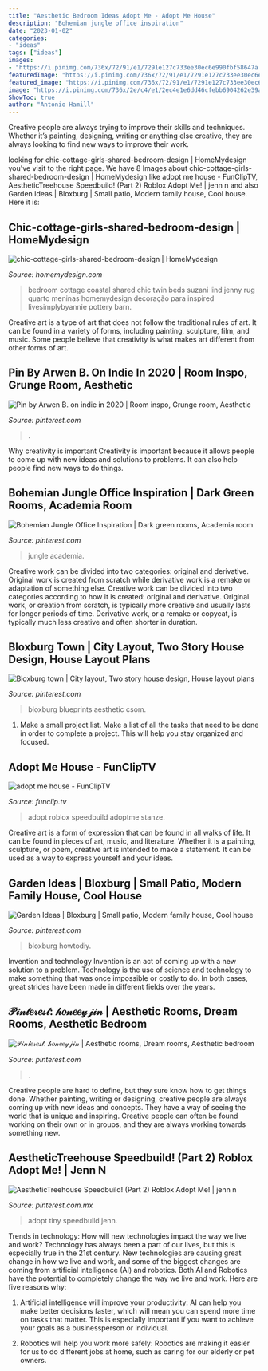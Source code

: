 ```yaml
---
title: "Aesthetic Bedroom Ideas Adopt Me - Adopt Me House"
description: "Bohemian jungle office inspiration"
date: "2023-01-02"
categories:
- "ideas"
tags: ["ideas"]
images:
- "https://i.pinimg.com/736x/72/91/e1/7291e127c733ee30ec6e990fbf58647a.jpg"
featuredImage: "https://i.pinimg.com/736x/72/91/e1/7291e127c733ee30ec6e990fbf58647a.jpg"
featured_image: "https://i.pinimg.com/736x/72/91/e1/7291e127c733ee30ec6e990fbf58647a.jpg"
image: "https://i.pinimg.com/736x/2e/c4/e1/2ec4e1e6dd46cfebb6904262e39a9d66.jpg"
ShowToc: true
author: "Antonio Hamill"
---
```



Creative people are always trying to improve their skills and techniques. Whether it’s painting, designing, writing or anything else creative, they are always looking to find new ways to improve their work.

	

		
looking for chic-cottage-girls-shared-bedroom-design | HomeMydesign you've visit to the right page. We have 8 Images about chic-cottage-girls-shared-bedroom-design | HomeMydesign like adopt me house - FunClipTV, AestheticTreehouse Speedbuild! (Part 2) Roblox Adopt Me! | jenn n and also Garden Ideas | Bloxburg | Small patio, Modern family house, Cool house. Here it is:
		
    
## Chic-cottage-girls-shared-bedroom-design | HomeMydesign

<img loading=lazy src="https://homemydesign.com/wp-content/uploads/2020/10/chic-cottage-girls-shared-bedroom-design.jpg" onerror="this.onerror=null;this.src='https://tse4.mm.bing.net/th?id=OIP._rSWLKw5LyGJ7TRg5128ZQHaLH&amp;pid=15.1';" alt="chic-cottage-girls-shared-bedroom-design | HomeMydesign">

_Source: homemydesign.com_

>bedroom cottage coastal shared chic twin beds suzani lind jenny rug quarto meninas homemydesign decoração para inspired livesimplybyannie pottery barn. 

	

Creative art is a type of art that does not follow the traditional rules of art. It can be found in a variety of forms, including painting, sculpture, film, and music. Some people believe that creativity is what makes art different from other forms of art.

    
## Pin By Arwen B. On Indie In 2020 | Room Inspo, Grunge Room, Aesthetic

<img loading=lazy src="https://i.pinimg.com/736x/5a/1f/9d/5a1f9d0aea9bbddc3859cc55f010f5db.jpg" onerror="this.onerror=null;this.src='https://tse1.mm.bing.net/th?id=OIP.j5NKJt1eD2i0Xs1z0MyF2wHaNL&amp;pid=15.1';" alt="Pin by Arwen B. on indie in 2020 | Room inspo, Grunge room, Aesthetic">

_Source: pinterest.com_

>. 

	

Why creativity is important
Creativity is important because it allows people to come up with new ideas and solutions to problems. It can also help people find new ways to do things.

    
## Bohemian Jungle Office Inspiration | Dark Green Rooms, Academia Room

<img loading=lazy src="https://i.pinimg.com/736x/37/7e/52/377e52ec80dcd634f77f17faae49bfa9.jpg" onerror="this.onerror=null;this.src='https://tse3.mm.bing.net/th?id=OIP.0SHPPryB-Yi7DC4FX6UGCQHaE8&amp;pid=15.1';" alt="Bohemian Jungle Office Inspiration | Dark green rooms, Academia room">

_Source: pinterest.com_

>jungle academia. 

	

Creative work can be divided into two categories: original and derivative. Original work is created from scratch while derivative work is a remake or adaptation of something else.
Creative work can be divided into two categories according to how it is created: original and derivative. Original work, or creation from scratch, is typically more creative and usually lasts for longer periods of time. Derivative work, or a remake or copycat, is typically much less creative and often shorter in duration.

    
## Bloxburg Town | City Layout, Two Story House Design, House Layout Plans

<img loading=lazy src="https://i.pinimg.com/736x/72/91/e1/7291e127c733ee30ec6e990fbf58647a.jpg" onerror="this.onerror=null;this.src='https://tse2.mm.bing.net/th?id=OIP.ZWYbuk2_HOh_XK5HEZChZAHaHQ&amp;pid=15.1';" alt="Bloxburg town | City layout, Two story house design, House layout plans">

_Source: pinterest.com_

>bloxburg blueprints aesthetic csom. 

	

1. Make a small project list. Make a list of all the tasks that need to be done in order to complete a project. This will help you stay organized and focused. 

    
## Adopt Me House - FunClipTV

<img loading=lazy src="https://ytimg.googleusercontent.com/vi/AysHGsbxo4w/hqdefault.jpg" onerror="this.onerror=null;this.src='https://tse3.mm.bing.net/th?id=OIP.rFNXqTQA0Age7817awF65wHaFj&amp;pid=15.1';" alt="adopt me house - FunClipTV">

_Source: funclip.tv_

>adopt roblox speedbuild adoptme stanze. 

	

Creative art is a form of expression that can be found in all walks of life. It can be found in pieces of art, music, and literature. Whether it is a painting, sculpture, or poem, creative art is intended to make a statement. It can be used as a way to express yourself and your ideas.

    
## Garden Ideas | Bloxburg | Small Patio, Modern Family House, Cool House

<img loading=lazy src="https://i.pinimg.com/736x/5d/db/d5/5ddbd54ea57f80a58cb574e1dcb3b0bc.jpg" onerror="this.onerror=null;this.src='https://tse4.mm.bing.net/th?id=OIP.AXUEwXwP_tLRokaYFN3SuQHaEK&amp;pid=15.1';" alt="Garden Ideas | Bloxburg | Small patio, Modern family house, Cool house">

_Source: pinterest.com_

>bloxburg howtodiy. 

	

Invention and technology
Invention is an act of coming up with a new solution to a problem. Technology is the use of science and technology to make something that was once impossible or costly to do. In both cases, great strides have been made in different fields over the years.

    
## 𝒫𝒾𝓃𝓉𝑒𝓇𝑒𝓈𝓉: 𝒽𝑜𝓃𝑒𝑒𝓎𝒿𝒾𝓃 | Aesthetic Rooms, Dream Rooms, Aesthetic Bedroom

<img loading=lazy src="https://i.pinimg.com/736x/20/da/a1/20daa11a6b5b33cd6130d5bb0090f794.jpg" onerror="this.onerror=null;this.src='https://tse2.mm.bing.net/th?id=OIP.MVCw2QMkbj0fD0pookU2JQHaHR&amp;pid=15.1';" alt="𝒫𝒾𝓃𝓉𝑒𝓇𝑒𝓈𝓉: 𝒽𝑜𝓃𝑒𝑒𝓎𝒿𝒾𝓃 | Aesthetic rooms, Dream rooms, Aesthetic bedroom">

_Source: pinterest.com_

>. 

	

Creative people are hard to define, but they sure know how to get things done. Whether painting, writing or designing, creative people are always coming up with new ideas and concepts. They have a way of seeing the world that is unique and inspiring. Creative people can often be found working on their own or in groups, and they are always working towards something new.

    
## AestheticTreehouse Speedbuild! (Part 2) Roblox Adopt Me! | Jenn N

<img loading=lazy src="https://i.pinimg.com/736x/2e/c4/e1/2ec4e1e6dd46cfebb6904262e39a9d66.jpg" onerror="this.onerror=null;this.src='https://tse3.mm.bing.net/th?id=OIP.xbVr8PnB6NxaNK745gL0XQHaEK&amp;pid=15.1';" alt="AestheticTreehouse Speedbuild! (Part 2) Roblox Adopt Me! | jenn n">

_Source: pinterest.com.mx_

>adopt tiny speedbuild jenn. 

	

Trends in technology: How will new technologies impact the way we live and work?
Technology has always been a part of our lives, but this is especially true in the 21st century. New technologies are causing great change in how we live and work, and some of the biggest changes are coming from artificial intelligence (AI) and robotics.
Both AI and Robotics have the potential to completely change the way we live and work. Here are five reasons why:

1. Artificial intelligence will improve your productivity: AI can help you make better decisions faster, which will mean you can spend more time on tasks that matter. This is especially important if you want to achieve your goals as a businessperson or individual.

2. Robotics will help you work more safely: Robotics are making it easier for us to do different jobs at home, such as caring for our elderly or pet owners.


